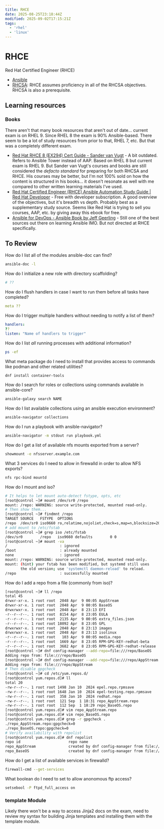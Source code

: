 ```yaml
---
title: RHCE
date: 2025-08-25T23:18:44Z
modified: 2025-09-02T17:15:21Z
tags:
  - 'rhel'
  - 'linux'
---
```


# RHCE

Red Hat Certified Engineer (RHCE)

* [Ansible](20220311200359-ansible.md)
* [RHCSA](20231109085400-rhcsa.md): RHCE assumes proficiency in all of the RHCSA objectives. RHCSA is also a prerequisite.

## Learning resources

### Books

There aren't that many book resources that aren't out of date... current exam is on RHEL 9. Since RHEL 8 the exam is 90% Ansible-based. There seem to be a lot of study resources from prior to that, RHEL 7, etc. But that was a completely different exam.

* [Red Hat RHCE 8 (EX294) Cert Guide - Sander van Vugt](https://www.sandervanvugt.com/red-hat-rhce-8-ex294-cert-guide/) - A bit outdated. Refers to Ansible Tower instead of AAP. Based on RHEL 8 but current exam is RHEL 9. But Sander van Vugt's courses and books are still considered the _defacto standard_ for preparing for both RHCSA and RHCE. His courses may be better, but I'm not 100% sold on how the content is structured in his books... it doesn't resonate as well with me compared to other written learning materials I've used.
* [Red Hat Certified Engineer (RHCE) Ansible Automation Study Guide \| Red Hat Developer](https://developers.redhat.com/e-books/ansible-study-guide) - Free with developer subscription. A good overview of the objectives, but it's breadth vs depth. Probably best as a supplementary study source. Seems like Red Hat is trying to sell you courses, AAP, etc. by giving away this ebook for free.
* [Ansible for DevOps - Ansible Book by Jeff Geerling](https://www.ansiblefordevops.com/) - Still one of the best sources out there on learning Ansible IMO. But not directed at RHCE specifically.

## To Review

How do I list all of the modules ansible-doc can find?

```bash
ansible-doc -l
```

How do I initialize a new role with directory scaffolding?

```bash
# ??
```

How do I flush handlers in case I want to run them before all tasks have completed?

```yaml
meta ??
```

How do I trigger multiple handlers without needing to notify a list of them?

```yaml
handlers:
??
listen: "Name of handlers to trigger"
```

How do I list _all_ running processes with additional information?

```bash
ps -ef
```

What meta package do I need to install that provides access to commands like podman and other related utilities?

```bash
dnf install container-tools
```

How do I search for roles or collections using commands available in ansible-core?

```bash
ansible-galaxy search NAME
```

How do I list available collections using an ansible execution environment?

```bash
ansible-navigator collections
```

How do I run a playbook with ansible-navigator?

```bash
ansible-navigator -m stdout run playbook.yml
```

How do I get a list of available nfs mounts exported from a server?

```bash
showmount -e nfsserver.example.com
```

What 3 services do I need to allow in firewalld in order to allow NFS exports?

```bash
nfs rpc-bind mountd
```

How do I mount and iso?

```bash
# It helps to let mount auto-detect fstype, opts, etc
[root@control ~]# mount /dev/sr0 /repo
mount: /repo: WARNING: source write-protected, mounted read-only.
# Then show them...
[root@control ~]# findmnt /repo
TARGET SOURCE   FSTYPE  OPTIONS
/repo  /dev/sr0 iso9660 ro,relatime,nojoliet,check=s,map=n,blocksize=2048
# add mount to /etc/fstab
[root@control ~]# grep iso /etc/fstab
/dev/sr0        /repo   iso9660 defaults        0 0
[root@control ~]# mount -va
/                        : ignored
/boot                    : already mounted
none                     : ignored
mount: /repo: WARNING: source write-protected, mounted read-only.
mount: (hint) your fstab has been modified, but systemd still uses
       the old version; use 'systemctl daemon-reload' to reload.
/repo                    : successfully mounted
```

How do I add a repo from a file (commonly from iso)?

```bash
[root@control ~]# ll /repo
total 45
drwxr-xr-x. 1 root root  2048 Apr  9 00:05 AppStream
drwxr-xr-x. 1 root root  2048 Apr  9 00:05 BaseOS
drwxrwxr-x. 1 root root  2048 Apr  8 23:13 EFI
-r--r--r--. 1 root root  8154 Apr  8 23:05 EULA
-r--r--r--. 1 root root  2135 Apr  9 00:05 extra_files.json
-r--r--r--. 1 root root 18092 Apr  8 23:05 GPL
drwxrwxr-x. 1 root root  2048 Apr  8 23:13 images
drwxrwxr-x. 1 root root  2048 Apr  8 23:13 isolinux
-r--r--r--. 1 root root   103 Apr  9 00:05 media.repo
-r--r--r--. 1 root root  1669 Apr  8 23:05 RPM-GPG-KEY-redhat-beta
-r--r--r--. 1 root root  3682 Apr  8 23:05 RPM-GPG-KEY-redhat-release
[root@control ~]# dnf config-manager --add-repo=file:///repo/BaseOS
Adding repo from: file:///repo/BaseOS
[root@control ~]# dnf config-manager --add-repo=file:///repo/AppStream
Adding repo from: file:///repo/AppStream
# Then disable gpgcheck
[root@control ~]# cd /etc/yum.repos.d/
[root@control yum.repos.d]# ll
total 20
-rw-r--r--. 1 root root 1498 Jan 10  2024 epel.repo.rpmsave
-rw-r--r--. 1 root root 1648 Jan 10  2024 epel-testing.repo.rpmsave
-rw-r--r--. 1 root root  358 Jan 10  2024 redhat.repo
-rw-r--r--. 1 root root  121 Sep  1 18:31 repo_AppStream.repo
-rw-r--r--. 1 root root  112 Sep  1 18:29 repo_BaseOS.repo
[root@control yum.repos.d]# vim repo_AppStream.repo 
[root@control yum.repos.d]# vim repo_BaseOS.repo 
[root@control yum.repos.d]# grep -r gpgcheck .
./repo_AppStream.repo:gpgcheck=0
./repo_BaseOS.repo:gpgcheck=0
# Verify availability with repolist
[root@control yum.repos.d]# dnf repolist
repo id                      repo name
repo_AppStream               created by dnf config-manager from file:///repo/AppStream
repo_BaseOS                  created by dnf config-manager from file:///repo/BaseOS
```

How do I get a list of available services in firewalld?

```bash
firewall-cmd --get-services
```

What boolean do I need to set to allow anonomous ftp access?

```bash
setsebool -P ftpd_full_access on
```

### template Module

Likely there won't be a way to access Jinja2 docs on the exam, need to review my syntax for building Jinja templates and installing them with the template module.
